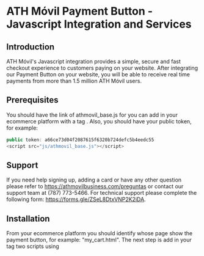 # ATH Móvil Payment Button - Javascript Integration and Services

## Introduction
ATH Móvil's Javascript integration provides a simple, secure and fast checkout experience to customers paying on your website. After integrating our Payment Button on your website, you will be able to receive real time payments from more than 1.5 million ATH Móvil users.

## Prerequisites
You should have the link of athmovil_base.js for you can add in your ecommerce platform with a tag <script></script>. Also, you should have your public token, for example:
```javascript
public token: a66ce73d04f2087615f6320b724defc5b4eedc55
<script src="js/athmovil_base.js"></script>
```

## Support
If you need help signing up, adding a card or have any other question please refer to https://athmovilbusiness.com/preguntas or contact our support team at (787) 773-5466. For technical support please complete the following form:  https://forms.gle/ZSeL8DtxVNP2K2iDA.

## Installation
From your ecommerce platform you should identify whose page show the payment button, for example: "my_cart.html".
The next step is add in your tag <body></body> two scripts using <script></scrip> tag. 
The first script should have with the link of athmovil_base.js in src property, for example:  
```javascript
<script src="js/athmovil_base.js"></script>
```
The second script should have an JSON object called "ATHM_Checkout" where you should put your public token as value for the property publicToken from ATHM_Checkout object.
Also, this second script should have three callback functions:
•	authorizationATHM()
•	cancelATHM()
•	expiredATHM()

Finally, you should add in your body html a <div></div> tag with value "ATHMovil_Checkout_Button_payment" in id property.

*Example:*
```html
<body>
<div id="ATHMovil_Checkout_Button_payment"></div>
<script src="js/athmovil_base.js"></script>
<script type="text/javascript">
          const ATHM_Checkout = {
              env: 'dev',
              publicToken: 'a66ce73d04f2087615f6320b724defc5b4eedc55',
              timeout: 600,
              orderType: '',
              theme: 'btn',
              lang: 'en',
              total: 1,
              subtotal: 1,
              tax: 1,
              metadata1: 'Prueba1.1',
              metadata2: 'Prueba2.2',
              items: [
                  {
                      "name":"Nombre de arreglo",
                      "description":"Prueba de items",
                      "quantity":"3",
                      "price":"2",
                      "tax":"1",
                      "metadata":"prueba metadata"
                  }
            ],
            phoneNumber: ""
          }
          async function authorizationATHM(){
            const responseAuth = await authorization();
            console.log(responseAuth);
          }
          async function cancelATHM(){
            const responseCancel = await findPaymentATHM();
            console.log(responseCancel);
          }
          async function expiredATHM(){
            const responseExpired = await findPaymentATHM();
            console.log(responseExpired);
          }
    </script>
</body>
```

## Usage
The correct implementation of div and scripts, should show the payment button like this example:

![boton](boton.png)
 
After clicking you consume the first service "/payment", this service could response a success or an error status.

If you receive a success status, also you get a ecommerceId and auth_token into data response property and open a modal that show you a message for waiting.

```javascript
{
    "status": "success",
    "data": {
        "ecommerceId": "ad42df37-f989-11ed-8935-cd14e3558bc7",
        "auth_token": "eyJraWQiOiJNeUtVRXZvb2NSMWptbnZocHZXVEI0WmZvcU1wbEx6TWF5VzdjUWd1ck5FIiwidHlwIjoiSldUIiwiYWxnIjoiUlMyNTYifQ.eyJzdWIiOiI0MjdmOTZiMTExMmYyZGZlNTk4NjM0YWVkNmYyOTA4NmJmNWU5OTdlYjYyYTVjMDJlOTI0YTdmNTIzZDI3ZDliMzI2OGE1N2RmYWQ4ZWE3NGY1M2JhNWQzMjMyNTRkYTEiLCJmaUlkIjoiIiwibmJmIjoxNjg0ODYwNTIzLCJhenAiOltdLCJwZXJtaXNzaW9ucyI6WyJjdXN0b21lci5idXNpbmVzcy5lY29tbWVyY2UuYXV0aG9yaXphdGlvbjp3cml0ZSJdLCJpc3MiOiJQcm9jZXNzIFBheW1lbnQiLCJzY29wZXMiOlsiY3VzdG9tZXIuYnVzaW5lc3MuZWNvbW1lcmNlLmF1dGhvcml6YXRpb246d3JpdGUiXSwiZXhwIjoxNjg0ODYxNDIzLCJpYXQiOjE2ODQ4NjA1MjN9.HFPQncPDvIIqU4DeORiirntetxoU-KaRLWBK_bIAqJdR2cOWyhTTjVhVtbnCMN6qjsWB3knhp9N0aaVXPOi9DhYoWRlGVWLhSByp4K7c1fJwKFLhJoasQCew8SlXwQlalbYHt1F5s1hQgGmStGATIwnXRrE-4doBKpNedQn9CKo3qX08QGk78eAPnejzJKMlYOr__kFDR1c-L7P2btOvlx5vYDXhqmq_gljqp8f5a28pBFVh6DMx12IUu_FiQrI4ofinjiij3CWfXOVcqzBbE0UJudlS43Jb7JlZPflDrD6TM3PR4a8_KtM89Solm-r4__aIw02Gqf5ROsan_YT7FA"
    }
}
```
![screen_uno](screen_uno.png)

Immediately should open the phoneNumberATHM.html screen, here you have enter your phone number for update the transaction, this screen consume “/updatePhoneNumber” service and you should close phoneNumberATHM.html and open the waitingPaymentATHM.html screen and receive a push notification on your ATHMovil app too.

![screen_dos](screen_dos.png)

![screen_tres](screen_tres.png)

From your ATHMovil app you could confirm the transaction and later confirm it and consume the ”authorization” service automatically and should close waitingPaymentATHM.html  and show you a success message on main screen where you have a payment button.

![screen_cuatro](screen_cuatro.png)

## Callback functions

`authorizationATHM`. This function should return a JSON object with the details of the transaction.

```javascript
{
    "status": "success",
    "data": {
        "ecommerceStatus": "COMPLETED",
        "ecommerceId": "870633c9-f994-11ed-8935-c155d7fc6afe",
        "referenceNumber": "215070440-8a36d420882a293a018849cae9f500a8",
        "businessCustomerId": "402894d56e713892016e7f2963de0010",
        "transactionDate": "2023-05-23 14:06:54",
        "dailyTransactionId": "0001",
        "businessName": "Tdameritrade",
        "businessPath": "Tdameritrade",
        "industry": "COMPUTERS",
        "subTotal": 1.33,
        "tax": 1.00,
        "total": 2.33,
        "fee": 0.06,
        "netAmount": 2.28,
        "totalRefundedAmount": 0,
        "metadata1": "Metadata 1",
        "metadata2": "Metada 2",
        "items": [
            {
                "name": "Diego MO",
                "description": "Diego",
                "quantity": 1,
                "price": 1.33,
                "tax": 1,
                "metadata": "Bitcoin es lo mejor",
                "formattedPrice": "",
                "sku": ""
            }
        ],
        "isNonProfit": false
    }
}
```

`cancelATHM`. This function consumes “/findPayment” service and should return a JSON object with the details of the transaction.

```javascript
{
    "status": "success",
    "data": {
        "ecommerceStatus": "CANCEL",
        "ecommerceId": "a5f8143a-f997-11ed-8935-a9b922a1efbc",
        "referenceNumber": "",
        "businessCustomerId": "402894d56e713892016e7f2963de0010",
        "transactionDate": "",
        "dailyTransactionId": "",
        "businessName": "Tdameritrade",
        "businessPath": "Tdameritrade",
        "industry": "COMPUTERS",
        "subTotal": 1.33,
        "tax": 1.00,
        "total": 2.33,
        "fee": 0.00,
        "netAmount": 0,
        "totalRefundedAmount": 0,
        "metadata1": "Metadata 1",
        "metadata2": "Metada 2",
        "items": [
            {
                "name": "Diego MO",
                "description": "Diego",
                "quantity": 1,
                "price": 1.33,
                "tax": 1,
                "metadata": "Bitcoin es lo mejor",
                "formattedPrice": "",
                "sku": ""
            }
        ],
        "isNonProfit": false
    }
}
```

`expiredATHM`. This function consumes “/findPayment” service and should return a JSON object with the details of the transaction. 

```javascript
{
    "status": "success",
    "data": {
        "ecommerceStatus": "CANCEL",
        "ecommerceId": "a5f8143a-f997-11ed-8935-a9b922a1efbc",
        "referenceNumber": "",
        "businessCustomerId": "402894d56e713892016e7f2963de0010",
        "transactionDate": "",
        "dailyTransactionId": "",
        "businessName": "Tdameritrade",
        "businessPath": "Tdameritrade",
        "industry": "COMPUTERS",
        "subTotal": 1.33,
        "tax": 1.00,
        "total": 2.33,
        "fee": 0.00,
        "netAmount": 0,
        "totalRefundedAmount": 0,
        "metadata1": "Metadata 1",
        "metadata2": "Metada 2",
        "items": [
            {
                "name": "Diego MO",
                "description": "Diego",
                "quantity": 1,
                "price": 1.33,
                "tax": 1,
                "metadata": "Bitcoin es lo mejor",
                "formattedPrice": "",
                "sku": ""
            }
        ],
        "isNonProfit": false
    }
}
```

## Errors

If you close phonePaymentATHM.html or waitingPaymentATHM.html screen you should see next error message on the main payment button screen.

![error_uno](error_uno.png)

If you want to make another payment from other website or mobile app using ATHM's payment button (from same customer to same business), you should see next error message on the main payment button screen.

![error_dos](error_dos.png)

When you press ATHM's payment button and the don´t exist any problem, this transaction is created with an expiration time (timeout property in ATHM_Checkout object).

After you receive a success response with ecommerceId and auth_token, should open next screen (phonePaymentATHM.html) and you should add your phoneNumber for you confirm the transaction from ATHM personal app.

If you are late to make the confirm from your ATHM personal app, you should see next error message on the main payment button screen.

![error_tres](error_tres.png)

## Testing



## User experience

![user_experience](user_experience.png)

## Legal

The use of this API and any related documentation is governed by and must be used in accordance with the Terms and Conditions of Use of ATH Móvi Business ®, which may be found at: https://athmovilbusiness.com/terminos.
